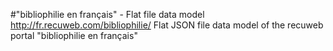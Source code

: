 #"bibliophilie en français" - Flat file data model
http://fr.recuweb.com/bibliophilie/
Flat JSON file data model of the recuweb portal "bibliophilie en français"
